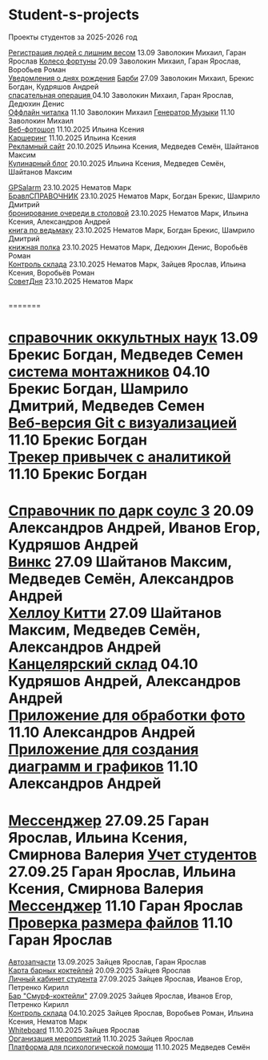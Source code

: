 # Student-s-projects
Проекты студентов за 2025-2026 год

[Регистрация людей с лишним весом](https://github.com/Sunder32/ASSADSAD) 13.09  Заволокин Михаил, Гаран Ярослав
[Колесо фортуны](https://github.com/Sunder32/fortuna) 20.09 Заволокин Михаил, Гаран Ярослав, Воробьев Роман  
[Уведомления о днях рождения](https://github.com/Sunder32/YvedDr) [Барби](https://github.com/Sunder32/BarbE) 27.09 Заволокин Михаил, Брекис Богдан, Кудряшов Андрей  
[спасательная операция ](https://github.com/Sunder32/BoshBash) 04.10 Заволокин Михаил, Гаран Ярослав, Дедюхин Денис   
[Оффлайн читалка](https://github.com/Sunder32/Kniga) 11.10 Заволокин Михаил
[Генератор Музыки](https://github.com/Sunder32/Music) 11.10 Заволокин Михаил
<br>
[Веб-фотошоп](https://github.com/Hioka3/webphotoshop) 11.10.2025 Ильина Ксения <br>
[Каршеринг](https://github.com/Hioka3/carshering) 11.10.2025 Ильина Ксения <br>
[Рекламный сайт](https://github.com/Hioka3/coffim-sales-website) 20.10.2025 Ильина Ксения, Медведев Семён, Шайтанов Максим <br>
[Кулинарный блог](https://github.com/Hioka3/culinary-blog) 20.10.2025 Ильина Ксения, Медведев Семён, Шайтанов Максим <br>

[GPSalarm](https://github.com/nematovmark5-lgtm/GPSalarm.git) 23.10.2025 Нематов Марк<br>
[БравлСПРАВОЧНИК](https://github.com/nematovmark5-lgtm/BravlSpravochnic.git) 23.10.2025 Нематов Марк, Богдан Брекис, Шамрило Дмитрий<br>
[бронирование очереди в столовой](https://github.com/nematovmark5-lgtm/OcheredStolovoy.git) 23.10.2025 Нематов Марк, Ильина Ксения, Александров Андрей<br>
[книга по ведьмаку](https://github.com/nematovmark5-lgtm/BooksVedmak.git) 23.10.2025 Нематов Марк, Богдан Брекис, Шамрило Дмитрий<br>
[книжная полка](https://github.com/nematovmark5-lgtm/booksPOLKA.git) 23.10.2025 Нематов Марк, Дедюхин Денис, Воробьёв Роман<br>
[Контроль склада](https://github.com/nematovmark5-lgtm/KontrolSklada.git) 23.10.2025 Нематов Марк, Зайцев Ярослав, Ильина Ксения, Воробьёв Роман<br>
[СоветДня](https://github.com/nematovmark5-lgtm/SovetDny.git) 23.10.2025 Нематов Марк<br><br>

=======

[справочник оккультных наук](https://github.com/BrekisBog/Okult.git) 13.09  Брекис Богдан, Медведев Семен<br>
[система монтажников](https://github.com/BrekisBog/Montag.git) 04.10 Брекис Богдан, Шамрило Дмитрий, Медведев Семен<br>
[Веб-версия Git с визуализацией](https://github.com/BrekisBog/Vetochka.git) 11.10 Брекис Богдан<br>
[Трекер привычек с аналитикой](https://github.com/BrekisBog/treker.git) 11.10 Брекис Богдан<br>
=======

[Cправочник по дарк соулс 3](https://github.com/Freez0n/dark-souls-3-handbook) 20.09 Александров Андрей, Иванов Егор, Кудряшов Андрей<br>
[Винкс](https://github.com/Freez0n/winx) 27.09 Шайтанов Максим, Медведев Семён, Александров Андрей<br>
[Хеллоу Китти](https://github.com/Freez0n/hello_kitty) 27.09 Шайтанов Максим, Медведев Семён, Александров Андрей<br>
[Канцелярский склад](https://github.com/Freez0n/Warehouse) 04.10 Кудряшов Андрей, Александров Андрей<br>
[Приложение для обработки фото](https://github.com/Freez0n/PhotoFilterApp) 11.10 Александров Андрей<br>
[Приложение для создания диаграмм и графиков](https://github.com/Freez0n/chart) 11.10 Александров Андрей<br>
=======

[Мессенджер](https://github.com/Yarikttyui/Pink-Talk) 27.09.25 Гаран Ярослав, Ильина Ксения, Смирнова Валерия
[Учет студентов](https://github.com/Yarikttyui/Aurum-Campus) 27.09.25 Гаран Ярослав, Ильина Ксения, Смирнова Валерия
[Мессенджер](https://github.com/Yarikttyui/messsikq) 11.10 Гаран Ярослав
[Проверка размера файлов](https://github.com/Yarikttyui/analiz) 11.10 Гаран Ярослав
=======
[Автозапчасти](https://github.com/RifitGG/AutoPartsSuite) 13.09.2025 Зайцев Ярослав, Гаран Ярослав <br>
[Карта барных коктейлей](https://github.com/RifitGG/CocatilMap) 20.09.2025 Зайцев Ярослав <br>
[Личный кабинет студента](https://github.com/RifitGG/StudentProfile) 27.09.2025 Зайцев Ярослав, Иванов Егор, Петренко Кирилл <br>
[Бар "Смурф-коктейли"](https://github.com/RifitGG/SmurfBar) 27.09.2025 Зайцев Ярослав, Иванов Егор, Петренко Кирилл <br>
[Контроль склада](https://github.com/RifitGG/Warehouse_System) 04.10.2025 Зайцев Ярослав, Воробьев Роман, Ильина Ксения, Нематов Марк <br>
[Whiteboard](https://github.com/RifitGG/BlankSheet) 11.10.2025 Зайцев Ярослав <br>
[Организация мероприятий](https://github.com/RifitGG/EventPro) 11.10.2025 Зайцев Ярослав <br>
[Платформа для психологической помощи]((https://github.com/Levington/Psixi)) 11.10.2025 Медведев Семён <br>
